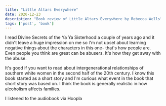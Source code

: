 ```yaml
---
title: "Little Altars Everywhere"
date: 2020-12-23
description: "Book review of Little Altars Everywhere by Rebecca Wells"
tags: ['post', 'book']
---
```

I read Divine Secrets of the Ya Ya Sisterhood a couple of years ago and it didn't leave a
huge impression on me so I'm not upset about learning negative things about the characters
in this one- that's how people are. Even people you think are great can be abusers. 
It's how they get away with the abuse.

It's good if you want to read about intergenerational relationships of southern white
women in the second half of the 20th century. I know this book started as a short story
and I'm curious what event in the book that short story was based on. I think the book is
generally realistic in how alcoholism affects families.

I listened to the audiobook via Hoopla

